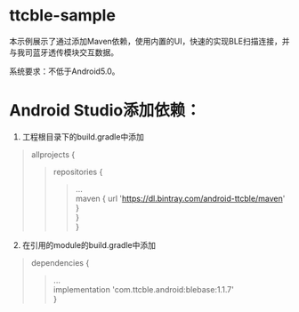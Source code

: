 # ttcble-sample

本示例展示了通过添加Maven依赖，使用内置的UI，快速的实现BLE扫描连接，并与我司蓝牙透传模块交互数据。

系统要求：不低于Android5.0。

# Android Studio添加依赖：

1. 工程根目录下的build.gradle中添加

>allprojects {
>>repositories {
>>>...  
>>>maven { url 'https://dl.bintray.com/android-ttcble/maven' }  
>>}  
>}

2. 在引用的module的build.gradle中添加

>dependencies {
>>...  
>>implementation 'com.ttcble.android:blebase:1.1.7'  
>}
